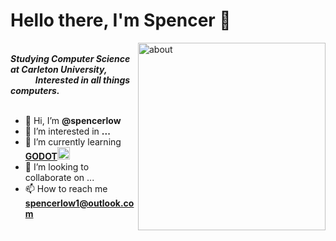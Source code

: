<h1 align="left">Hello there, I'm Spencer 🐧</h1>

<img align = "right" alt="about" width="300" src="https://media.tenor.com/tKYbGz3wNCAAAAAi/catscafe-penguin.gif">


<br>
<b><i>Studying Computer Science at Carleton University, <br>&nbsp&nbsp&nbsp&nbsp&nbsp&nbsp&nbsp&nbsp&nbsp&nbsp&nbsp&nbspInterested in all things computers. </i></b>
<br><br>

- 👋 Hi, I’m **@spencerlow**
- 👀 I’m interested in **...**
- 🌱 I’m currently learning <a href="https://godotengine.org/" target="_blank" rel="noreferrer">**GODOT**<img src="https://www.vectorlogo.zone/logos/godotengine/godotengine-icon.svg" alt="godot" width="20" height="20"/> </a>
- 💞️ I’m looking to collaborate on ...
- 📫 How to reach me **spencerlow1@outlook.com**

<!---
spencerlow/spencerlow is a ✨ special ✨ repository because its `README.md` (this file) appears on your GitHub profile.
You can click the Preview link to take a look at your changes.
--->
